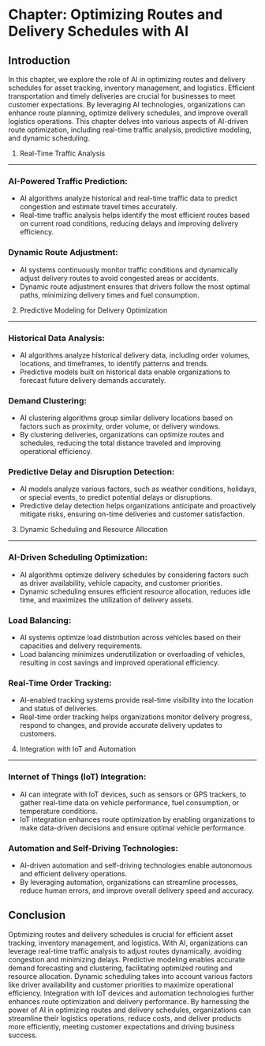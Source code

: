 Chapter: Optimizing Routes and Delivery Schedules with AI
=========================================================

Introduction
------------

In this chapter, we explore the role of AI in optimizing routes and delivery schedules for asset tracking, inventory management, and logistics. Efficient transportation and timely deliveries are crucial for businesses to meet customer expectations. By leveraging AI technologies, organizations can enhance route planning, optimize delivery schedules, and improve overall logistics operations. This chapter delves into various aspects of AI-driven route optimization, including real-time traffic analysis, predictive modeling, and dynamic scheduling.

1. Real-Time Traffic Analysis
-----------------------------

### AI-Powered Traffic Prediction:

* AI algorithms analyze historical and real-time traffic data to predict congestion and estimate travel times accurately.
* Real-time traffic analysis helps identify the most efficient routes based on current road conditions, reducing delays and improving delivery efficiency.

### Dynamic Route Adjustment:

* AI systems continuously monitor traffic conditions and dynamically adjust delivery routes to avoid congested areas or accidents.
* Dynamic route adjustment ensures that drivers follow the most optimal paths, minimizing delivery times and fuel consumption.

2. Predictive Modeling for Delivery Optimization
------------------------------------------------

### Historical Data Analysis:

* AI algorithms analyze historical delivery data, including order volumes, locations, and timeframes, to identify patterns and trends.
* Predictive models built on historical data enable organizations to forecast future delivery demands accurately.

### Demand Clustering:

* AI clustering algorithms group similar delivery locations based on factors such as proximity, order volume, or delivery windows.
* By clustering deliveries, organizations can optimize routes and schedules, reducing the total distance traveled and improving operational efficiency.

### Predictive Delay and Disruption Detection:

* AI models analyze various factors, such as weather conditions, holidays, or special events, to predict potential delays or disruptions.
* Predictive delay detection helps organizations anticipate and proactively mitigate risks, ensuring on-time deliveries and customer satisfaction.

3. Dynamic Scheduling and Resource Allocation
---------------------------------------------

### AI-Driven Scheduling Optimization:

* AI algorithms optimize delivery schedules by considering factors such as driver availability, vehicle capacity, and customer priorities.
* Dynamic scheduling ensures efficient resource allocation, reduces idle time, and maximizes the utilization of delivery assets.

### Load Balancing:

* AI systems optimize load distribution across vehicles based on their capacities and delivery requirements.
* Load balancing minimizes underutilization or overloading of vehicles, resulting in cost savings and improved operational efficiency.

### Real-Time Order Tracking:

* AI-enabled tracking systems provide real-time visibility into the location and status of deliveries.
* Real-time order tracking helps organizations monitor delivery progress, respond to changes, and provide accurate delivery updates to customers.

4. Integration with IoT and Automation
--------------------------------------

### Internet of Things (IoT) Integration:

* AI can integrate with IoT devices, such as sensors or GPS trackers, to gather real-time data on vehicle performance, fuel consumption, or temperature conditions.
* IoT integration enhances route optimization by enabling organizations to make data-driven decisions and ensure optimal vehicle performance.

### Automation and Self-Driving Technologies:

* AI-driven automation and self-driving technologies enable autonomous and efficient delivery operations.
* By leveraging automation, organizations can streamline processes, reduce human errors, and improve overall delivery speed and accuracy.

Conclusion
----------

Optimizing routes and delivery schedules is crucial for efficient asset tracking, inventory management, and logistics. With AI, organizations can leverage real-time traffic analysis to adjust routes dynamically, avoiding congestion and minimizing delays. Predictive modeling enables accurate demand forecasting and clustering, facilitating optimized routing and resource allocation. Dynamic scheduling takes into account various factors like driver availability and customer priorities to maximize operational efficiency. Integration with IoT devices and automation technologies further enhances route optimization and delivery performance. By harnessing the power of AI in optimizing routes and delivery schedules, organizations can streamline their logistics operations, reduce costs, and deliver products more efficiently, meeting customer expectations and driving business success.
